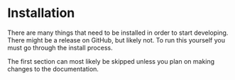 # Installation

There are many things that need to be installed in order to start developing.
There might be a release on GitHub, but likely not. 
To run this yourself you must go through the install process.

The first section can most likely be skipped unless you plan on making changes to the documentation.
